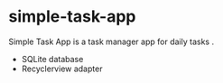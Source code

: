 # simple-task-app
Simple Task App is a task manager app for daily tasks . 

* SQLite database 
* Recyclerview adapter
